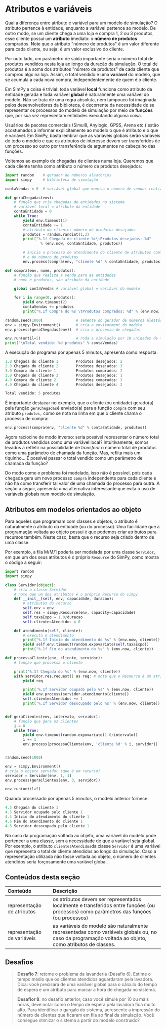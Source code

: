 # Atributos e variáveis

Qual a diferença entre atributo e variável para um modelo de simulação? O atributo pertence à entidade, enquanto a variável pertence ao modelo. De outro modo, se um cliente chega a uma loja e compra 1, 2 ou 3 produtos, esse cliente possui um **atributo** imediato: o **número de produtos** comprados. Note que o atributo "número de produtos" é um valor diferente para cada cliente, ou seja: é um valor exclusivo do cliente.

Por outo lado, um parâmetro de saída importante seria o número total de produtos vendidos nesta loja ao longo da duração da simulação. O total de produtos é a soma dos atributos "número de produtos" de cada cliente que comprou algo na loja. Assim, o total vendido é uma **variável** do modelo, que se acumula a cada nova compra, independentemente de quem é o cliente.

Em SimPy a coisa é trivial: toda variável **local** funciona como atributo da entidade gerada e toda variável **global** é naturalmente uma variável do modelo. Não se trata de uma regra absoluta, nem tampouco foi imaginada pelos desenvolvedores da biblioteca, é decorrente da necessidade de se representar os processos do modelo de simulação por meio de **funções** que, por sua vez representam entidades executando alguma coisa.

Usuários de pacotes comerciais \(Simul8, Anylogic, GPSS, Arena etc.\) estão acostumados a informar explicitamente ao modelo o que é atributo e o que é variável. Em SimPy, basta lembrar que as variáveis globais serão variáveis de todo o modelo e que os atributos de interesse devem ser transferidos de um processo ao outro por transferência de argumentos no cabeçalho das funções.

Voltemos ao exemplo de chegadas de clientes numa loja. Queremos que cada cliente tenha como atributo o número de produtos desejados:

```python
import random    # gerador de números aleatórios
import simpy     # biblioteca de simulação

contaVendas = 0  # variável global que manrca o número de vendas realizadas

def geraChegadas(env):
    # função que cria chegadas de entidades no sistema
    # variável local = atributo da entidade
    contaEntidade = 0 
    while True:
        yield env.timeout(1)
        contaEntidade += 1
        # atributo do cliente: número de produtos desejados
        produtos = random.randint(1,3) 
        print("%.1f Chegada do cliente %i\tProdutos desejados: %d"
                % (env.now, contaEntidade, produtos))

        # inicia o processo de atendimento do cliente de atributos contaEntidade
        # e do número de produtos
        env.process(compra(env, "cliente %d" % contaEntidade, produtos))

def compra(env, nome, produtos):
    # função que realiza a venda para as entidades
    # nome e produtos, são atributo da entidade

    global contaVendas # variável global = variável do modelo

    for i in range(0, produtos):
        yield env.timeout(2)
        contaVendas += produtos
        print("%.1f Compra do %s \tProdutos comprados: %d" % (env.now, nome, produtos))

random.seed(1000)               # semente do gerador de números aleatórios
env = simpy.Environment()       # cria o environment do modelo
env.process(geraChegadas(env))  # cria o processo de chegadas

env.run(until=5)                # roda a simulação por 10 unidades de tempo
print("\nTotal vendido: %d produtos" % contaVendas)
```

A execução do programa por apenas 5 minutos, apresenta como resposta:

```python
1.0 Chegada do cliente 1        Produtos desejados: 2
2.0 Chegada do cliente 2        Produtos desejados: 3
3.0 Compra do cliente 1         Produtos comprados: 2
3.0 Chegada do cliente 3        Produtos desejados: 1
4.0 Compra do cliente 2         Produtos comprados: 3
4.0 Chegada do cliente 4        Produtos desejados: 2

Total vendido: 5 produtos
```

É importante destacar no exemplo, que o cliente \(ou entidade\) gerado\(a\) pela função `geraChegadas`é enviado\(a\) para a função `compra` com seu atributo `produtos,` como se nota na linha em que o cliente chama o processo de compra:

```python
env.process(compra(env, "cliente %d" % contaEntidade, produtos))
```

Agora raciocine de modo inverso: seria possível representar o número total de produtos vendidos como uma variável local? Intuitivamente, somos levados a refletir na possibilidade de _transferir_ o número total de produtos como uma parâmetro de chamada da função. Mas, reflita mais um tiquinho... É possível passar o total vendido como um parâmetro de chamada da função?

Do modo como o problema foi modelado, isso não é possível, pois cada chegada gera um novo processo `compra` independente para cada cliente e não há como transferir tal valor de uma chamada do processo para outra. A seção a seguir, apresenta uma alternativa interessante que evita o uso de variáveis globais num modelo de simulação.

## Atributos em modelos orientados ao objeto

Para aqueles que programam com classes e objetos, o atributo é naturalmente o atributo da entidade \(ou do processo\). Uma facilidade que a programação voltada ao objeto possui é que podemos criar atributos para recursos também. Neste caso, basta que o recurso seja criado dentro de uma classe.

Por exemplo, a fila M\/M\/1 poderia ser modelada por uma classe `Servidor`, em que um dos seus atributos é o próprio `Resource` do SimPy, como mostra o código a seguir:

```python
import random
import simpy

class Servidor(object):
    # cria a classe Servidor
    # note que um dos atributos é o próprio Recurso do simpy
    def __init__(self, env, capacidade, duracao):
        # atributos do recurso
        self.env = env
        self.res = simpy.Resource(env, capacity=capacidade)
        self.taxaExpo = 1.0/duracao
        self.clientesAtendidos = 0

    def atendimento(self, cliente):
        # executa o atendimento
        print("%.1f Início do atendimento do %s" % (env.now, cliente))
        yield self.env.timeout(random.expovariate(self.taxaExpo))
        print("%.1f Fim do atendimento do %s" % (env.now, cliente))

def processaCliente(env, cliente, servidor):
    # função que processa o cliente

    print('%.1f Chegada do %s' % (env.now, cliente))
    with servidor.res.request() as req: # note que o Resource é um atributo também
        yield req

        print('%.1f Servidor ocupado pelo %s' % (env.now, cliente))
        yield env.process(servidor.atendimento(cliente))
        self.clientesAtendidos += 1
        print('%.1f Servidor desocupado pelo %s' % (env.now, cliente))


def geraClientes(env, intervalo, servidor):
    # função que gera os clientes
    i = 0
    while True:
        yield env.timeout(random.expovariate(1.0/intervalo))
        i += 1
        env.process(processaCliente(env, 'cliente %d' % i, servidor))


random.seed(1000)

env = simpy.Environment()
# cria o objeto servidor (que é um recurso)
servidor = Servidor(env, 1, 1)      
env.process(geraClientes(env, 3, servidor))

env.run(until=5)
```

Quando processado por apenas 5 minutos, o modelo anterior fornece:

```python
4.5 Chegada do cliente 1
4.5 Servidor ocupado pelo cliente 1
4.5 Início do atendimento do cliente 1
4.6 Fim do atendimento do cliente 1
4.6 Servidor desocupado pelo cliente 1
```

No caso da programação voltada ao objeto, uma variável do modelo pode pertencer a uma classe, sem a necessidade de que a variável seja global. Por exemplo, o atributo `clientesAtendidos`da classe `Servidor` é uma variável que representa o total de cliente atendidos ao longo da simulação. Caso a representação utilizada não fosse voltada ao objeto, o número de clientes atendidos seria forçosamente uma variável global.

## Conteúdos desta seção

| **Conteúdo** | **Descrição** |
| :--- | :--- |
| representação de atributos | os atributos devem ser representados localmente e transferidos entre funções \(ou processos\) como parâmetros das funções \(ou processos\) |
| representação de variáveis | as variáveis do modelo são naturalmente representadas como variáveis globais ou, no caso da programação voltada ao objeto, como atributos de classes. |

## Desafios

> **Desafio 7**: retome o problema da lavanderia \(Desafio 6\). Estime o tempo médio que os clientes atendidos aguardaram pela lavadora. Dica: você precisará de uma variável global para o cálculo do tempo de espera e um atributo para marcar a hora de chegada no sistema.
>
> **Desafior 8**: no desafio anterior, caso você simule por 10 ou mais horas, deve notar como o tempo de espera pela lavadora fica muito alto. Para identificar o gargalo do sistema, acrescente a impressão do número de clientes que ficaram em fila ao final da simulação. Você consegue otimizar o sistema a partir do modelo construído?

